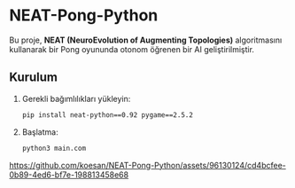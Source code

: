 # NEAT-Pong-Python


Bu proje, **NEAT (NeuroEvolution of Augmenting Topologies)** algoritmasını kullanarak bir Pong oyununda otonom öğrenen bir AI geliştirilmiştir.

## Kurulum

1. Gerekli bağımlılıkları yükleyin:
   ```bash
   pip install neat-python==0.92 pygame==2.5.2
   ```

2. Başlatma:

    ```bash
   python3 main.com
   ```


https://github.com/koesan/NEAT-Pong-Python/assets/96130124/cd4bcfee-0b89-4ed6-bf7e-198813458e68

